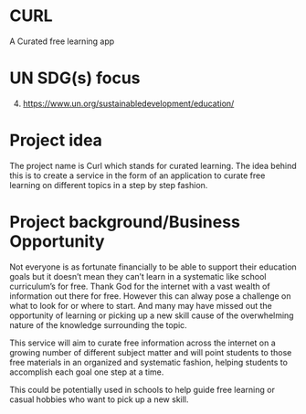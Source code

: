 # CURL
A Curated free learning app
# UN SDG(s) focus
4. https://www.un.org/sustainabledevelopment/education/
# Project idea
The project name is Curl which stands for curated learning. The idea behind this is to create a service in the form of an application to curate free learning on different topics in a step by step fashion. 
# Project background/Business Opportunity
Not everyone is as fortunate financially to be able to support their education goals but it doesn’t mean they can’t learn in a systematic like school curriculum’s for free. Thank God for the internet with a vast wealth of information out there for free. However this can alway pose a challenge on what to look for or where to start. And many may have missed out the opportunity of learning or picking up a new skill cause of the overwhelming nature of the knowledge surrounding the topic.

This service will aim to curate free information across the internet on a growing number of different subject matter and will point students to those free materials in an organized and systematic fashion, helping students to accomplish each goal one step at a time.

This could be potentially used in schools to help guide free learning or casual hobbies who want to pick up a new skill.
